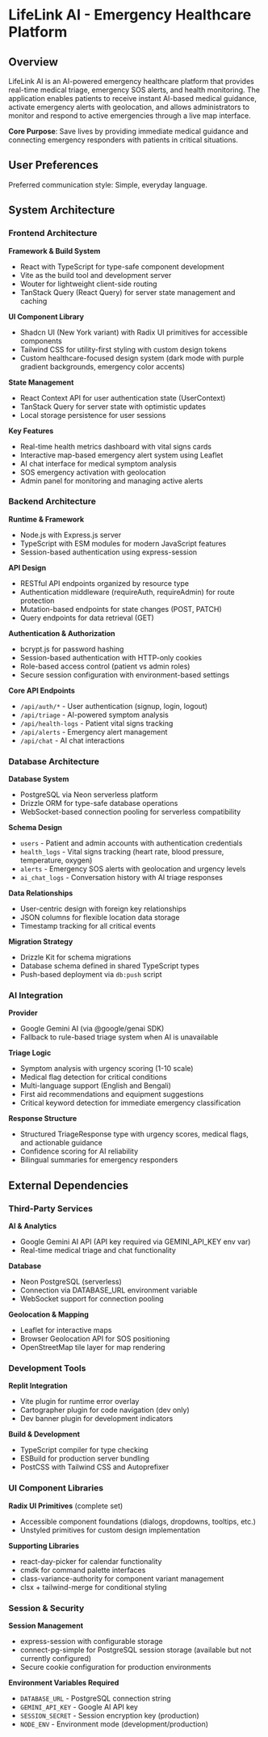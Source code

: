 # LifeLink AI - Emergency Healthcare Platform

## Overview

LifeLink AI is an AI-powered emergency healthcare platform that provides real-time medical triage, emergency SOS alerts, and health monitoring. The application enables patients to receive instant AI-based medical guidance, activate emergency alerts with geolocation, and allows administrators to monitor and respond to active emergencies through a live map interface.

**Core Purpose**: Save lives by providing immediate medical guidance and connecting emergency responders with patients in critical situations.

## User Preferences

Preferred communication style: Simple, everyday language.

## System Architecture

### Frontend Architecture

**Framework & Build System**
- React with TypeScript for type-safe component development
- Vite as the build tool and development server
- Wouter for lightweight client-side routing
- TanStack Query (React Query) for server state management and caching

**UI Component Library**
- Shadcn UI (New York variant) with Radix UI primitives for accessible components
- Tailwind CSS for utility-first styling with custom design tokens
- Custom healthcare-focused design system (dark mode with purple gradient backgrounds, emergency color accents)

**State Management**
- React Context API for user authentication state (UserContext)
- TanStack Query for server state with optimistic updates
- Local storage persistence for user sessions

**Key Features**
- Real-time health metrics dashboard with vital signs cards
- Interactive map-based emergency alert system using Leaflet
- AI chat interface for medical symptom analysis
- SOS emergency activation with geolocation
- Admin panel for monitoring and managing active alerts

### Backend Architecture

**Runtime & Framework**
- Node.js with Express.js server
- TypeScript with ESM modules for modern JavaScript features
- Session-based authentication using express-session

**API Design**
- RESTful API endpoints organized by resource type
- Authentication middleware (requireAuth, requireAdmin) for route protection
- Mutation-based endpoints for state changes (POST, PATCH)
- Query endpoints for data retrieval (GET)

**Authentication & Authorization**
- bcrypt.js for password hashing
- Session-based authentication with HTTP-only cookies
- Role-based access control (patient vs admin roles)
- Secure session configuration with environment-based settings

**Core API Endpoints**
- `/api/auth/*` - User authentication (signup, login, logout)
- `/api/triage` - AI-powered symptom analysis
- `/api/health-logs` - Patient vital signs tracking
- `/api/alerts` - Emergency alert management
- `/api/chat` - AI chat interactions

### Database Architecture

**Database System**
- PostgreSQL via Neon serverless platform
- Drizzle ORM for type-safe database operations
- WebSocket-based connection pooling for serverless compatibility

**Schema Design**
- `users` - Patient and admin accounts with authentication credentials
- `health_logs` - Vital signs tracking (heart rate, blood pressure, temperature, oxygen)
- `alerts` - Emergency SOS alerts with geolocation and urgency levels
- `ai_chat_logs` - Conversation history with AI triage responses

**Data Relationships**
- User-centric design with foreign key relationships
- JSON columns for flexible location data storage
- Timestamp tracking for all critical events

**Migration Strategy**
- Drizzle Kit for schema migrations
- Database schema defined in shared TypeScript types
- Push-based deployment via `db:push` script

### AI Integration

**Provider**
- Google Gemini AI (via @google/genai SDK)
- Fallback to rule-based triage system when AI is unavailable

**Triage Logic**
- Symptom analysis with urgency scoring (1-10 scale)
- Medical flag detection for critical conditions
- Multi-language support (English and Bengali)
- First aid recommendations and equipment suggestions
- Critical keyword detection for immediate emergency classification

**Response Structure**
- Structured TriageResponse type with urgency scores, medical flags, and actionable guidance
- Confidence scoring for AI reliability
- Bilingual summaries for emergency responders

## External Dependencies

### Third-Party Services

**AI & Analytics**
- Google Gemini AI API (API key required via GEMINI_API_KEY env var)
- Real-time medical triage and chat functionality

**Database**
- Neon PostgreSQL (serverless)
- Connection via DATABASE_URL environment variable
- WebSocket support for connection pooling

**Geolocation & Mapping**
- Leaflet for interactive maps
- Browser Geolocation API for SOS positioning
- OpenStreetMap tile layer for map rendering

### Development Tools

**Replit Integration**
- Vite plugin for runtime error overlay
- Cartographer plugin for code navigation (dev only)
- Dev banner plugin for development indicators

**Build & Development**
- TypeScript compiler for type checking
- ESBuild for production server bundling
- PostCSS with Tailwind CSS and Autoprefixer

### UI Component Libraries

**Radix UI Primitives** (complete set)
- Accessible component foundations (dialogs, dropdowns, tooltips, etc.)
- Unstyled primitives for custom design implementation

**Supporting Libraries**
- react-day-picker for calendar functionality
- cmdk for command palette interfaces
- class-variance-authority for component variant management
- clsx + tailwind-merge for conditional styling

### Session & Security

**Session Management**
- express-session with configurable storage
- connect-pg-simple for PostgreSQL session storage (available but not currently configured)
- Secure cookie configuration for production environments

**Environment Variables Required**
- `DATABASE_URL` - PostgreSQL connection string
- `GEMINI_API_KEY` - Google AI API key
- `SESSION_SECRET` - Session encryption key (production)
- `NODE_ENV` - Environment mode (development/production)